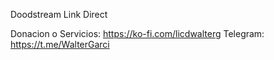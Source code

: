 Doodstream Link Direct

Donacion o Servicios: https://ko-fi.com/licdwalterg 
Telegram: https://t.me/WalterGarci
